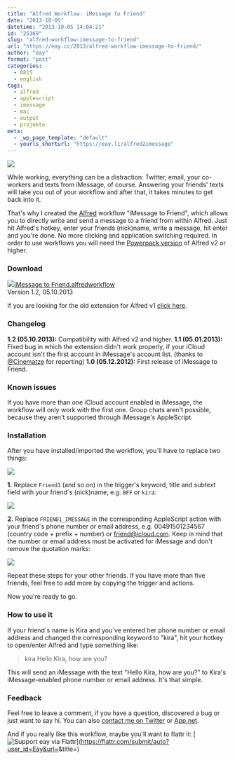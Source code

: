 ```yaml
---
title: "Alfred Workflow: iMessage to Friend"
date: "2013-10-05"
datetime: "2013-10-05 14:04:21"
id: "25369"
slug: "alfred-workflow-imessage-to-friend"
url: "https://eay.cc/2013/alfred-workflow-imessage-to-friend/"
author: "eay"
format: "post"
categories:
  - 0815
  - english
tags:
  - alfred
  - applescript
  - imessage
  - mac
  - output
  - projekte
meta:
  - _wp_page_template: "default"
  - yourls_shorturl: "https://eay.li/alfred2imessage"
---
```


![](https://eay.cc/uploads/2013/alfred2_imessage_1.png)

While working, everything can be a distraction: Twitter, email, your co-workers and texts from iMessage, of course. Answering your friends' texts will take you out of your workflow and after that, it takes minutes to get back into it.

That's why I created the [Alfred](http://www.alfredapp.com/) workflow "iMessage to Friend", which allows you to directly write and send a message to a friend from within Alfred. Just hit Alfred's hotkey, enter your friends (nick)name, write a message, hit enter and you're done. No more clicking and application switching required. In order to use workflows you will need the [Powerpack version](http://www.alfredapp.com/powerpack/) of Alfred v2 or higher.

### Download

[![](https://eay.cc/uploads/2013/alfred2_workflow_icon.png)iMessage to Friend.alfredworkflow](//eay.cc/uploads/software/iMessage%20to%20Friend.alfredworkflow)  
Version 1.2, 05.10.2013

If you are looking for the old extension for Alfred v1 [click here](//eay.cc/2012/alfred-extension-imessage-to-friend/).

### Changelog

**1.2 (05.10.2013):** Compatibility with Alfred v2 and higher. **1.1 (05.01.2013):** Fixed bug in which the extension didn't work properly, if your iCloud account isn't the first account in iMessage's account list. (thanks to [@Cinematze](http://twitter.com/Cinematze) for reporting) **1.0 (05.12.2012):** First release of iMessage to Friend.

### Known issues

If you have more than one iCloud account enabled in iMessage, the workflow will only work with the first one. Group chats aren't possible, because they aren't supported through iMessage's AppleScript.

### Installation

After you have installed/imported the workflow, you´ll have to replace two things:

![](https://eay.cc/uploads/2013/alfred2_imessage_2.png)

**1.** Replace `Friend1` (and so on) in the trigger's keyword, title and subtext field with your friend´s (nick)name, e.g. `BFF` or `kira`:

![](https://eay.cc/uploads/2013/alfred2_imessage_3.png)

**2.** Replace `FRIEND1_IMESSAGE` in the corresponding AppleScript action with your friend´s phone number or email address, e.g. 00491501234567 (country code + prefix + number) or friend@icloud.com. Keep in mind that the number or email address must be activated for iMessage and don't remove the quotation marks:

![](https://eay.cc/uploads/2013/alfred2_imessage_4.png)

Repeat these steps for your other friends. If you have more than five friends, feel free to add more by copying the trigger and actions.

Now you're ready to go.

### How to use it

If your friend´s name is Kira and you´ve entered her phone number or email address and changed the corresponding keyword to "kira", hit your hotkey to open/enter Alfred and type something like:

> kira Hello Kira, how are you?

This will send an iMessage with the text "Hello Kira, how are you?" to Kira's iMessage-enabled phone number or email address. It's that simple.

### Feedback

Feel free to leave a comment, if you have a question, discovered a bug or just want to say hi. You can also [contact me on Twitter](https://twitter.com/eay) or [App.net](https://alpha.app.net/eay).

And if you really like this workflow, maybe you'll want to flattr it: [![](https://eay.cc/uploads/misc/flattr_button.png "Support eay via Flattr")](https://flattr.com/submit/auto?user_id=Eay&url=<?php echo urlencode( get_permalink() ); ?>&title=<?php echo urlencode( get_the_title() ); ?>)
